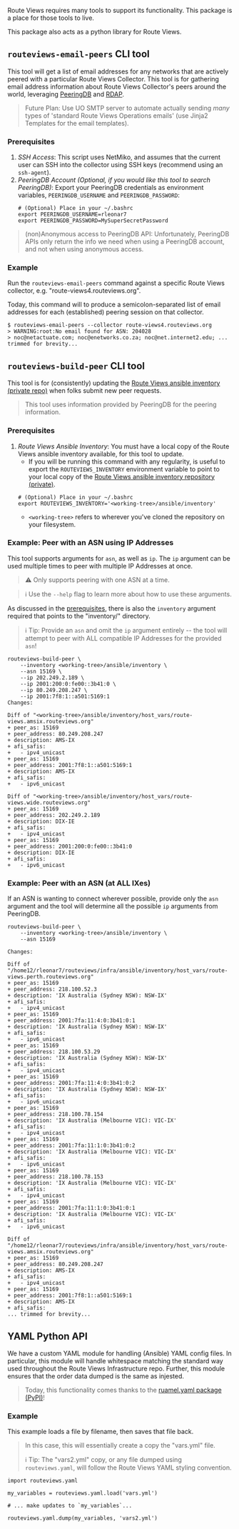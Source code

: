 Route Views requires many tools to support its functionality.
This package is a place for those tools to live.

This package also acts as a python library for Route Views.

## `routeviews-email-peers` CLI tool

This tool will get a list of email addresses for any networks that are actively peered with a particular Route Views Collector.
This tool is for gathering email address information about Route Views Collector's peers around the world, leveraging [PeeringDB]() and [RDAP](TODO).

> Future Plan: Use UO SMTP server to automate actually sending *many* types of 'standard Route Views Operations emails' (use Jinja2 Templates for the email templates).

### Prerequisites

1. *SSH Access*: This script uses NetMiko, and assumes that the current user can SSH into the collector using SSH keys (recommend using an `ssh-agent`).
2. *PeeringDB Account (Optional, if you would like this tool to search PeeringDB)*: Export your PeeringDB credentials as environment variables, `PEERINGDB_USERNAME` and `PEERINGDB_PASSWORD`:
    ```
    # (Optional) Place in your ~/.bashrc
    export PEERINGDB_USERNAME=rleonar7
    export PEERINGDB_PASSWORD=MySuperSecretPassword
    ```
> (non)Anonymous access to PeeringDB API: Unfortunately, PeeringDB APIs only return the info we need when using a PeeringDB account, and not when using anonymous access.

### Example

Run the `routeviews-email-peers` command against a specific Route Views collector, e.g. "route-views4.routeviews.org".

Today, this command will to produce a semicolon-separated list of email addresses for each (established) peering session on that collector.

    $ routeviews-email-peers --collector route-views4.routeviews.org
    > WARNING:root:No email found for ASN: 204028
    > noc@netactuate.com; noc@enetworks.co.za; noc@net.internet2.edu; ... trimmed for brevity...

## `routeviews-build-peer` CLI tool

This tool is for (consistently) updating the [Route Views ansible inventory (private repo)](https://github.com/routeviews/infra) when folks submit new peer requests. 

> This tool uses information provided by PeeringDB for the peering information.

### Prerequisites

1. *Route Views Ansible Inventory*: You must have a local copy of the Route Views ansible inventory available, for this tool to update.
    * If you will be running this command with any regularity, is useful to export the `ROUTEVIEWS_INVENTORY` environment variable to point to your local copy of the [Route Views ansible inventory repository (private)](https://github.com/routeviews/infra).
    ```
    # (Optional) Place in your ~/.bashrc
    export ROUTEVIEWS_INVENTORY='<working-tree>/ansible/inventory'
    ```
    * `<working-tree>` refers to wherever you've cloned the repository on your filesystem.

### Example: Peer with an ASN using IP Addresses

This tool supports arguments for `asn`, as well as `ip`.
The `ip` argument can be used multiple times to peer with multiple IP Addresses at once.

> ⚠ Only supports peering with one ASN at a time.

> ℹ Use the `--help` flag to learn more about how to use these arguments.

As discussed in the [prerequisites](#prerequisites-1), there is also the `inventory` argument required that points to the "inventory/" directory.

> ℹ Tip: Provide an `asn` and omit the `ip` argument entirely -- the tool will attempt to peer with ALL compatible IP Addresses for the provided `asn`!

    routeviews-build-peer \
        --inventory <working-tree>/ansible/inventory \
        --asn 15169 \
        --ip 202.249.2.189 \
        --ip 2001:200:0:fe00::3b41:0 \
        --ip 80.249.208.247 \
        --ip 2001:7f8:1::a501:5169:1 
    Changes:

    Diff of "<working-tree>/ansible/inventory/host_vars/route-views.amsix.routeviews.org"
    + peer_as: 15169
    + peer_address: 80.249.208.247
    + description: AMS-IX
    + afi_safis:
    +   - ipv4_unicast
    + peer_as: 15169
    + peer_address: 2001:7f8:1::a501:5169:1
    + description: AMS-IX
    + afi_safis:
    +   - ipv6_unicast

    Diff of "<working-tree>/ansible/inventory/host_vars/route-views.wide.routeviews.org"
    + peer_as: 15169
    + peer_address: 202.249.2.189
    + description: DIX-IE
    + afi_safis:
    +   - ipv4_unicast
    + peer_as: 15169
    + peer_address: 2001:200:0:fe00::3b41:0
    + description: DIX-IE
    + afi_safis:
    +   - ipv6_unicast

### Example: Peer with an ASN (at ALL IXes)

If an ASN is wanting to connect wherever possible, provide only the `asn` argument and the tool will determine all the possible `ip` arguments from PeeringDB.

    routeviews-build-peer \
        --inventory <working-tree>/ansible/inventory \
        --asn 15169
    
    Changes:

    Diff of "/home12/rleonar7/routeviews/infra/ansible/inventory/host_vars/route-views.perth.routeviews.org"
    + peer_as: 15169
    + peer_address: 218.100.52.3
    + description: 'IX Australia (Sydney NSW): NSW-IX'
    + afi_safis:
    +   - ipv4_unicast
    + peer_as: 15169
    + peer_address: 2001:7fa:11:4:0:3b41:0:1
    + description: 'IX Australia (Sydney NSW): NSW-IX'
    + afi_safis:
    +   - ipv6_unicast
    + peer_as: 15169
    + peer_address: 218.100.53.29
    + description: 'IX Australia (Sydney NSW): NSW-IX'
    + afi_safis:
    +   - ipv4_unicast
    + peer_as: 15169
    + peer_address: 2001:7fa:11:4:0:3b41:0:2
    + description: 'IX Australia (Sydney NSW): NSW-IX'
    + afi_safis:
    +   - ipv6_unicast
    + peer_as: 15169
    + peer_address: 218.100.78.154
    + description: 'IX Australia (Melbourne VIC): VIC-IX'
    + afi_safis:
    +   - ipv4_unicast
    + peer_as: 15169
    + peer_address: 2001:7fa:11:1:0:3b41:0:2
    + description: 'IX Australia (Melbourne VIC): VIC-IX'
    + afi_safis:
    +   - ipv6_unicast
    + peer_as: 15169
    + peer_address: 218.100.78.153
    + description: 'IX Australia (Melbourne VIC): VIC-IX'
    + afi_safis:
    +   - ipv4_unicast
    + peer_as: 15169
    + peer_address: 2001:7fa:11:1:0:3b41:0:1
    + description: 'IX Australia (Melbourne VIC): VIC-IX'
    + afi_safis:
    +   - ipv6_unicast

    Diff of "/home12/rleonar7/routeviews/infra/ansible/inventory/host_vars/route-views.amsix.routeviews.org"
    + peer_as: 15169
    + peer_address: 80.249.208.247
    + description: AMS-IX
    + afi_safis:
    +   - ipv4_unicast
    + peer_as: 15169
    + peer_address: 2001:7f8:1::a501:5169:1
    + description: AMS-IX
    + afi_safis:
    ... trimmed for brevity...

## YAML Python API

We have a custom YAML module for handling (Ansible) YAML config files.
In particular, this module will handle whitespace matching the standard way used throughout the Route Views Infrastructure repo.
Further, this module ensures that the order data dumped is the same as injested.

> Today, this functionality comes thanks to the [ruamel.yaml package (PyPI)](https://pypi.org/project/ruamel.yaml/)!

### Example

This example loads a file by filename, then saves that file back.

> In this case, this will essentially create a copy the "vars.yml" file.
>
> ℹ Tip: The "vars2.yml" copy, or any file dumped using `routeviews.yaml`, will follow the Route Views YAML styling convention.

    import routeviews.yaml

    my_variables = routeviews.yaml.load('vars.yml')

    # ... make updates to `my_variables`...

    routeviews.yaml.dump(my_variables, 'vars2.yml')



